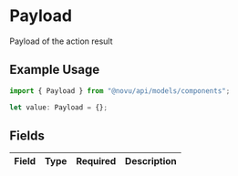 # Payload

Payload of the action result

## Example Usage

```typescript
import { Payload } from "@novu/api/models/components";

let value: Payload = {};
```

## Fields

| Field       | Type        | Required    | Description |
| ----------- | ----------- | ----------- | ----------- |
